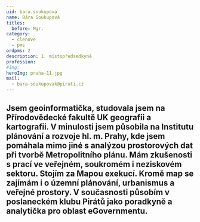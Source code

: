 ```yaml
---
uid: bara.soukupova
name: Bára Soukupová
titles:		
  before: Mgr. 
category:
  - clenove
  - pms
ordpms: 2
description: 1. místopředsedkyně
profession: 
#img: 
heroImg: praha-11.jpg
mail:
  - bara-soukupovak@pirati.cz
---
```

Jsem geoinformatička, studovala jsem na Přírodovědecké fakultě UK geografii a kartografii. V minulosti jsem působila na Institutu plánování a rozvoje hl. m. Prahy, kde jsem pomáhala mimo jiné s analýzou prostorových dat při tvorbě Metropolitního plánu. Mám zkušenosti s prací ve veřejném, soukromém i neziskovém sektoru. Stojím za Mapou exekucí. Kromě map se zajímám i o územní plánování, urbanismus a veřejné prostory. V současnosti působím v poslaneckém klubu Pirátů jako poradkyně a analytička pro oblast eGovernmentu.
---
